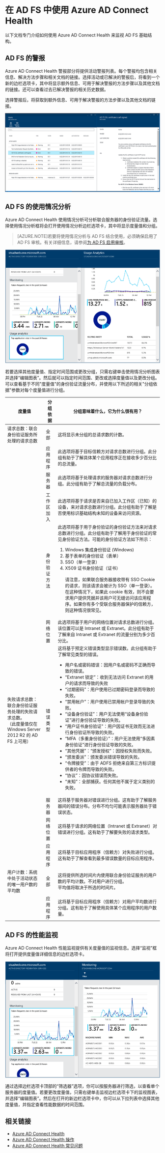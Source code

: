 
<properties 
	pageTitle="在 AD FS 中使用 Azure AD Connect Health | Windows Azure" 
	description="本页与 Azure AD Connect Health 相关，介绍如何监视本地 AD FS 基础结构。" 
	services="active-directory" 
	documentationCenter="" 
	authors="billmath" 
	manager="stevenpo" 
	editor="curtand"/>

<tags 
	ms.service="active-directory" 
	ms.date="08/14/2015" 
	wacn.date="01/29/2016"/>

# 在 AD FS 中使用 Azure AD Connect Health 
以下文档专门介绍如何使用 Azure AD Connect Health 来监视 AD FS 基础结构。

## AD FS 的警报
Azure AD Connect Health 警报部分将提供活动警报列表。每个警报均包含相关信息、解决方法步骤和相关文档的链接。选择活动或已解决的警报后，将看到一个新的边栏选项卡，其中将显示额外信息、可用于解决警报的方法步骤以及其他文档的链接。还可以查看过去已解决警报的相关历史数据。

选择警报后，将获取到额外信息、可用于解决警报的方法步骤以及其他文档的链接。

![Azure AD Connect Health 门户](./media/active-directory-aadconnect-health/alert2.png)



## AD FS 的使用情况分析
Azure AD Connect Health 使用情况分析可分析联合服务器的身份验证流量。选择使用情况分析框将会打开使用情况分析边栏选项卡，其中将显示度量值和分组。

>[AZURE.NOTE]若要将使用情况分析与 AD FS 结合使用，必须确保启用了 AD FS 审核。有关详细信息，请参阅[为 AD FS 启用审核](/documentation/articles/active-directory-aadconnect-health-operations#enable-auditing-for-ad-fs)。

![Azure AD Connect Health 门户](./media/active-directory-aadconnect-health/report1.png)

若要选择其他度量值、指定时间范围或更改分组，只需右键单击使用情况分析图表并选择“编辑图表”。然后就可以指定时间范围、更改或选择度量值以及更改分组。可以查看基于不同"度量值"的身份验证流量分布，并使用以下所述的相关"分组依据"参数对每个度量值进行分组。

| 度量值 | 分组依据 | 分组意味着什么，它为什么很有用？ |
| ------ | -------- | -------------------------------------------- |
| 请求总数：联合身份验证服务所处理的请求总数 | 全部 | 这将显示未分组的总请求数的计数。 |
| | 应用程序 | 此选项将基于目标信赖方对请求总数进行分组。此分组有助于了解具体某个应用程序正在接收多少百分比的总流量。 |
| | 服务器 | 此选项将基于处理请求的服务器对请求总数进行分组。此分组有助于了解总流量的负载分布。 |
| | 工作区加入 | 此选项将基于请求是否来自已加入工作区（已知）的设备，来对请求总数进行分组。此分组有助于了解是否使用标识基础结构未知的设备来访问资源。 |
| | 身份验证方法 | 此选项将基于用于身份验证的身份验证方法来对请求总数进行分组。此分组有助于了解用于身份验证的常见身份验证方法。可能的身份验证方法如下所示：<ol> <li>Windows 集成身份验证 (Windows)</li> <li>基于表单的身份验证（表单）</li> <li>SSO（单一登录）</li> <li>X509 证书身份验证（证书）</li> <br>请注意，如果联合服务器接收带有 SSO Cookie 的请求，则该请求会被计为 SSO（单一登录）。在这种情况下，如果此 cookie 有效，则不会要求用户提供凭据并该用户可无缝访问该应用程序。如果你有多个受联合服务器保护的信赖方，则这种情况很常见。 |
| | 网络位置 | 此选项将基于用户的网络位置对请求总数进行分组。该位置可以是 Intranet 或 Extranet。此分组有助于了解来自 Intranet 或 Extranet 的流量分别为多少百分比。 |
| 失败请求总数：联合身份验证服务处理的失败请求总数。<br>（此度量值仅在 Windows Server 2012 R2 的 AD FS 上可用）| 错误类型 | 这将基于预定义错误类型显示错误数。此分组有助于了解常见类型的错误。<ul><li>用户名或密码错误：因用户名或密码不正确而导致的错误。</li> <li>“Extranet 锁定”：收到无法访问 Extranet 的用户的请求而导致的失败</li><li>“过期密码”：用户使用已过期密码登录而导致的失败。</li><li>“禁用帐户”：用户使用已禁用帐户登录导致的失败。</li><li>“设备身份验证”：用户无法使用“设备身份验证”进行身份验证导致的失败。</li><li>“用户证书身份验证”：用户因证书无效而无法进行身份验证所导致的失败。</li><li>“MFA（多重身份验证）”：用户无法使用“多因素身份验证”进行身份验证导致的失败。</li><li>“其他凭据”：“颁发授权”：因授权失败而失败。</li><li>“颁发委派”：颁发委派错误导致的失败。</li><li>“令牌接受”：由于 ADFS 拒绝来自第三方标识提供者的令牌而导致的失败。</li><li>“协议”：因协议错误而失败。</li><li>“未知”：全部捕获。任何其他不属于定义类别的失败。</li> |
| | 服务器 | 这将基于服务器对错误进行分组。这有助于了解服务器间的错误分布。分布不均匀可能表示服务器处于错误状态。 |
| | 网络位置 | 这将基于请求的网络位置（Intranet 或 Extranet）对错误进行分组。这有助于了解要失败的请求类型。 |
| | 应用程序 | 这将基于目标应用程序（信赖方）对失败进行分组。这有助于了解查看到最多错误数量的目标应用程序。 |
| 用户计数：系统中处于活动状态的唯一用户数的平均数 | 全部 | 这将提供所选时间片内使用联合身份验证服务的用户数的平均计数。不对用户进行分组。<br>平均值将取决于所选的时间片。 |
| | 应用程序 | 这将基于目标应用程序（信赖方）对用户平均数进行分组。这有助于了解使用具体某个应用程序的用户数量。 |


## AD FS 的性能监视
Azure AD Connect Health 性能监视提供有关度量值的监视信息。选择“监视”框将打开提供度量值详细信息的边栏选项卡。


![Azure AD Connect Health 门户](./media/active-directory-aadconnect-health/perf1.png)


通过选择边栏选项卡顶部的“筛选器”选项，你可以按服务器进行筛选，以查看单个服务器的度量值。若要更改度量值，只需右键单击监视边栏选项卡下的监视图表，并选择“编辑图表”。然后在打开的新边栏选项卡中，你可以从下拉列表中选择其他度量值，并指定查看性能数据的时间范围。




## 相关链接

* [Azure AD Connect Health](/documentation/articles/active-directory-aadconnect-health)
* [Azure AD Connect Health 操作](/documentation/articles/active-directory-aadconnect-health-operations)
* [Azure AD Connect Health 常见问题](/documentation/articles/active-directory-aadconnect-health-faq)

<!---HONumber=Mooncake_1221_2015-->